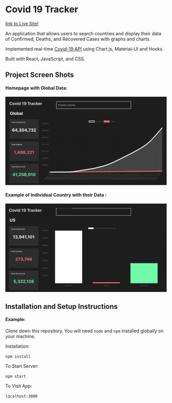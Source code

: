 # Covid 19 Tracker 

[link to Live Site!](https://soospitz.github.io/covid-tracker/)


An application that allows users to search countries and display their data of Confirmed, Deaths, and Recovered Cases with graphs and charts.

Implemented real-time [Covid-19 API](https://covid19.mathdro.id/api) using Chart.js, Material-UI and Hooks.

Built with React, JavaScript, and CSS.

## Project Screen Shots

#### Homepage with Global Data:   
![Image of Home](https://github.com/soospitz/covid-tracker/blob/master/public/img/Screen%20Shot%202020-12-02%20at%204.39.58%20PM.png)

#### Example of Individual Country with their Data :
![Image of individual country](https://github.com/soospitz/covid-tracker/blob/master/public/img/Screen%20Shot%202020-12-03%20at%2010.53.12%20AM.png)
## Installation and Setup Instructions

#### Example:  

Clone down this repository. You will need `node` and `npm` installed globally on your machine.  

Installation:

`npm install`   

To Start Server:

`npm start`  

To Visit App:

`localhost:3000`  

